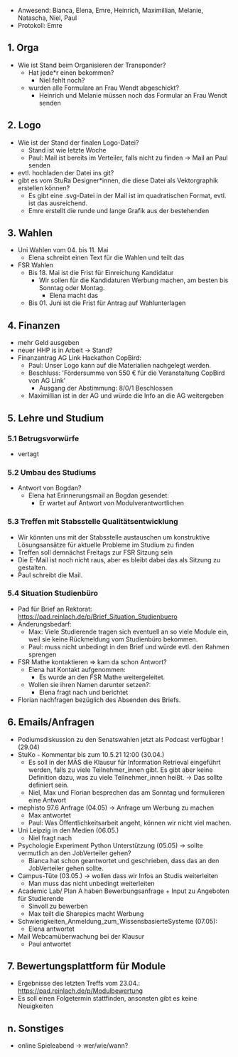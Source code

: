 ---
---

* Anwesend:  Bianca, Elena, Emre, Heinrich, Maximillian, Melanie, Natascha, Niel, Paul
* Protokoll: Emre

## 1. Orga
  * Wie ist Stand beim Organisieren der Transponder?
    * Hat jede*r einen bekommen?
      - Niel fehlt noch?
    * wurden alle Formulare an Frau Wendt abgeschickt?
      * Heinrich und Melanie müssen noch das Formular an Frau Wendt senden

## 2. Logo
   * Wie ist der Stand der finalen Logo-Datei?
     * Stand ist wie letzte Woche
     * Paul: Mail ist bereits im Verteiler, falls nicht zu finden -> Mail an Paul senden
   * evtl. hochladen der Datei ins git?
   * gibt es vom StuRa Designer*innen, die diese Datei als Vektorgraphik erstellen können?
     * Es gibt eine .svg-Datei in der Mail ist im quadratischen Format, evtl. ist das ausreichend.
     * Emre erstellt die runde und lange Grafik aus der bestehenden

## 3. Wahlen
  * Uni Wahlen vom 04. bis 11. Mai
    * Elena schreibt einen Text für die Wahlen und teilt das
  * FSR Wahlen
    * Bis 18. Mai ist die Frist für Einreichung Kandidatur
      * Wir sollen für die Kandidaturen Werbung machen, am besten bis Sonntag oder Montag.
        * Elena macht das
    * Bis 01. Juni ist die Frist für Antrag auf Wahlunterlagen

## 4. Finanzen
  * mehr Geld ausgeben
  * neuer HHP is in Arbeit -> Stand?
  * Finanzantrag AG Link Hackathon CopBird:
    * Paul: Unser Logo kann auf die Materialien nachgelegt werden.
    * Beschluss: 'Fördersumme von 550 € für die Veranstaltung CopBird von AG Link'
      * Ausgang der Abstimmung: 8/0/1 Beschlossen
    * Maximillian ist in der AG und würde die Info an die AG weitergeben
## 5. Lehre und Studium

### 5.1 Betrugsvorwürfe
  * vertagt

### 5.2 Umbau des Studiums
  * Antwort von Bogdan?
    * Elena hat Erinnerungsmail an Bogdan gesendet:
      * Er wartet auf Antwort von Modulverantwortlichen

### 5.3 Treffen mit Stabsstelle Qualitätsentwicklung
  * Wir könnten uns mit der Stabsstelle austauschen um konstruktive Lösungsansätze für aktuelle Probleme im Studium zu finden
  * Treffen soll demnächst Freitags zur FSR Sitzung sein
  * Die E-Mail ist noch nicht raus, aber es bleibt dabei das als Sitzung zu gestalten.
  * Paul schreibt die Mail.

### 5.4 Situation Studienbüro
  * Pad für Brief an Rektorat: https://pad.reinlach.de/p/Brief_Situation_Studienbuero
  * Änderungsbedarf:
    * Max: Viele Studierende tragen sich eventuell an so viele Module ein, weil sie keine Rückmeldung vom Studienbüro bekommen.
    * Paul: muss nicht unbedingt in den Brief und würde evtl. den Rahmen sprengen
  * FSR Mathe kontaktieren => kam da schon Antwort?
    * Elena hat Kontakt aufgenommen:
      * Es wurde an den FSR Mathe weitergeleitet.
    * Wollen sie ihren Namen darunter setzen?:
      * Elena fragt nach und berichtet
  * Florian nachfragen bezüglich des Absenden des Briefs.

## 6. Emails/Anfragen 
  * Podiumsdiskussion zu den Senatswahlen jetzt als Podcast verfügbar ! (29.04)
  * StuKo - Kommentar bis zum 10.5.21 12:00 (30.04.) 
    * Es soll in der MÄS die Klausur für Information Retrieval eingeführt werden, falls zu viele Teilnehmer_innen gibt. Es gibt aber keine Definition dazu, was zu viele Teilnehmer_innen heißt. -> Das sollte definiert sein.
    * Niel, Max und Florian besprechen das am Sonntag und formulieren eine Antwort
  * mephisto 97.6 Anfrage (04.05) -> Anfrage um Werbung zu machen
    * Max antwortet
    * Paul: Was Öffentlichkeitsarbeit angeht, können wir nicht viel machen. 
  * Uni Leipzig in den Medien (06.05.)
    * Niel fragt nach
  * Psychologie Experiment Python Unterstützung (05.05) -> sollte vermutlich an den JobVerteiler gehen?
    * Bianca hat schon geantwortet und geschrieben, dass das an den JobVerteiler gehen sollte.
  * Campus-Tüte (03.05.) -> wollen dass wir Infos an Studis weiterleiten
    * Man muss das nicht unbedingt weiterleiten
  * Academic Lab/ Plan A haben Bewerbungsanfrage + Input zu Angeboten für Studierende
    * Sinvoll zu bewerben
    * Max teilt die Sharepics macht Werbung
  * Schwierigkeiten_Anmeldung_zum_WissensbasierteSysteme (07.05):
    * Elena antwortet
  * Mail Webcamüberwachung bei der Klausur
    * Paul antwortet

## 7. Bewertungsplattform für Module 
  * Ergebnisse des letzten Treffs vom 23.04.: https://pad.reinlach.de/p/Modulbewertung
  * Es soll einen Folgetermin stattfinden, ansonsten gibt es keine Neuigkeiten

## n. Sonstiges
  * online Spieleabend -> wer/wie/wann?
